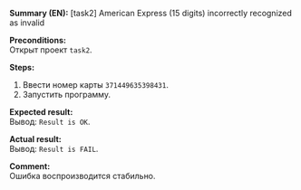 **Summary (EN):** [task2] American Express (15 digits) incorrectly recognized as invalid  

**Preconditions:**  
Открыт проект `task2`.  

**Steps:**  
1. Ввести номер карты `371449635398431`.  
2. Запустить программу.  

**Expected result:**  
Вывод: `Result is OK`.  

**Actual result:**  
Вывод: `Result is FAIL`.  

**Comment:**  
Ошибка воспроизводится стабильно.  
